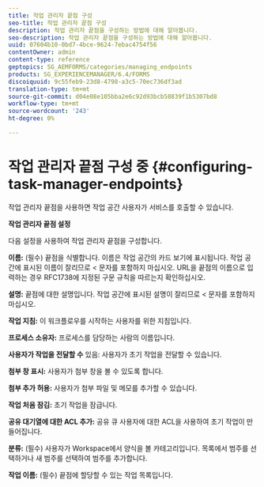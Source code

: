 ```yaml
---
title: 작업 관리자 끝점 구성
seo-title: 작업 관리자 끝점 구성
description: 작업 관리자 끝점을 구성하는 방법에 대해 알아봅니다.
seo-description: 작업 관리자 끝점을 구성하는 방법에 대해 알아봅니다.
uuid: 07604b10-0bd7-4bce-9624-7ebac4754f56
contentOwner: admin
content-type: reference
geptopics: SG_AEMFORMS/categories/managing_endpoints
products: SG_EXPERIENCEMANAGER/6.4/FORMS
discoiquuid: 9c55feb9-23d8-4798-a3c5-70ec736df3ad
translation-type: tm+mt
source-git-commit: d04e08e105bba2e6c92d93bcb58839f1b5307bd8
workflow-type: tm+mt
source-wordcount: '243'
ht-degree: 0%

---
```



# 작업 관리자 끝점 구성 중 {#configuring-task-manager-endpoints}

작업 관리자 끝점을 사용하면 작업 공간 사용자가 서비스를 호출할 수 있습니다.

**작업 관리자 끝점 설정**

다음 설정을 사용하여 작업 관리자 끝점을 구성합니다.

**이름:** (필수) 끝점을 식별합니다. 이름은 작업 공간의 카드 보기에 표시됩니다. 작업 공간에 표시된 이름이 잘리므로 &lt; 문자를 포함하지 마십시오. URL을 끝점의 이름으로 입력하는 경우 RFC1738에 지정된 구문 규칙을 따르는지 확인하십시오.

**설명:** 끝점에 대한 설명입니다. 작업 공간에 표시된 설명이 잘리므로 &lt; 문자를 포함하지 마십시오.

**작업 지침:** 이 워크플로우를 시작하는 사용자를 위한 지침입니다.

**프로세스 소유자:** 프로세스를 담당하는 사람의 이름입니다.

**사용자가 작업을 전달할 수** 있음: 사용자가 초기 작업을 전달할 수 있습니다.

**첨부 창 표시:** 사용자가 첨부 창을 볼 수 있도록 합니다.

**첨부 추가 허용:** 사용자가 첨부 파일 및 메모를 추가할 수 있습니다.

**작업 처음 잠김:** 초기 작업을 잠급니다.

**공유 대기열에 대한 ACL 추가:** 공유 큐 사용자에 대한 ACL을 사용하여 초기 작업이 만들어집니다.

**분류:** (필수) 사용자가 Workspace에서 양식을 볼 카테고리입니다. 목록에서 범주를 선택하거나 새 범주를 선택하여 범주를 추가합니다.

**작업 이름:** (필수) 끝점에 할당할 수 있는 작업 목록입니다.
